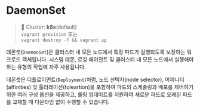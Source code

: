 # DaemonSet

> 📘 Cluster: **k8s**(default)
<br> `vagrant provision` 또는
<br> `vagrant destroy -f && vagrant up`

데몬셋(`DaemonSet`)은 클러스터 내 모든 노드에서 특정 파드가 실행되도록 보장하는 워크로드 객체입니다. 시스템 데몬, 로깅 에이전트 및 클러스터 내 모든 노드에서 실행해야 하는 유형의 작업에 자주 사용됩니다.

데몬셋은 디플로이먼트(`Deployment`)처럼, 노드 선택자(node selector), 어피니티(affinities) 및 톨러레이션(toleartion)을 포함하여 파드의 스케줄링과 배포를 제어하기 위한 여러 구성 옵션을 제공하고, 롤링 업데이트를 지원하여 새로운 파드로 오래된 파드를 교체할 때 다운타임 없이 수행할 수 있습니다. 